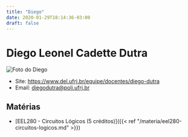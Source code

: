 ```yaml
---
title: "Diego"
date: 2020-01-29T18:14:36-03:00
draft: false
---
```


# Diego Leonel Cadette Dutra

![Foto do Diego](https://www.del.ufrj.br/portal_memberdata/portraits/diego.dutra)

- Site: https://www.del.ufrj.br/equipe/docentes/diego-dutra
- Email: [diegodutra@poli.ufrj.br](mailto:diegodutra@poli.ufrj.br)

## Matérias

- [EEL280 - Circuitos Lógicos (5 créditos)]({{< ref "/materia/eel280-circuitos-logicos.md" >}})
